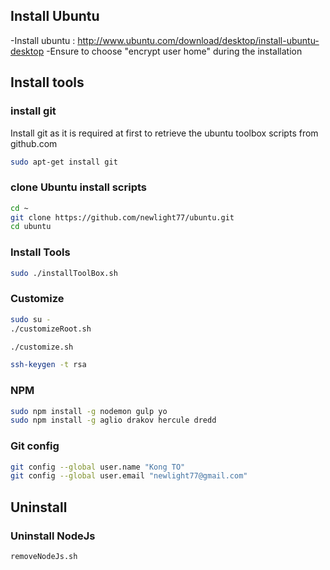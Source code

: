 ## Install Ubuntu
-Install ubuntu : http://www.ubuntu.com/download/desktop/install-ubuntu-desktop
-Ensure to choose "encrypt user home" during the installation

## Install tools

### install git
Install git as it is required at first to retrieve the ubuntu toolbox scripts from github.com

```sh
sudo apt-get install git
```

### clone Ubuntu install scripts
```sh
cd ~
git clone https://github.com/newlight77/ubuntu.git
cd ubuntu
```

### Install Tools
```sh
sudo ./installToolBox.sh
```

### Customize
```sh
sudo su -
./customizeRoot.sh
```

```sh
./customize.sh
```

```sh
ssh-keygen -t rsa
```

### NPM
```sh
sudo npm install -g nodemon gulp yo
sudo npm install -g aglio drakov hercule dredd
```

### Git config
```sh
git config --global user.name "Kong TO"
git config --global user.email "newlight77@gmail.com"
```

## Uninstall
### Uninstall NodeJs
```sh
removeNodeJs.sh
```
